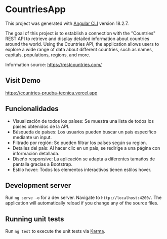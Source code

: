 # CountriesApp

This project was generated with [Angular CLI](https://github.com/angular/angular-cli) version 18.2.7.

The goal of this project is to establish a connection with the "Countries" REST API to retrieve and display detailed information about countries around the world. Using the Countries API, the application allows users to explore a wide range of data about different countries, such as names, capitals, populations, regions, and more.

Information source: https://restcountries.com/

## Visit Demo

https://countries-prueba-tecnica.vercel.app

## Funcionalidades

- Visualización de todos los países: Se muestra una lista de todos los países obtenidos de la API.
- Búsqueda de países: Los usuarios pueden buscar un país específico mediante un input.
- Filtrado por región: Se pueden filtrar los países según su región.
- Detalles del país: Al hacer clic en un país, se redirige a una página con información detallada.
- Diseño responsive: La aplicación se adapta a diferentes tamaños de pantalla gracias a Bootstrap.
- Estilo hover: Todos los elementos interactivos tienen estilos hover.

## Development server

Run `ng serve -o` for a dev server. Navigate to `http://localhost:4200/`. The application will automatically reload if you change any of the source files.

## Running unit tests

Run `ng test` to execute the unit tests via [Karma](https://karma-runner.github.io).


